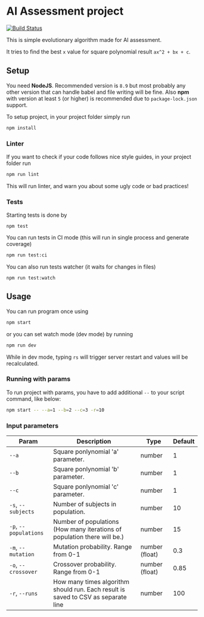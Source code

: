 # AI Assessment project

[![Build Status](https://travis-ci.org/Skysplit/studies-ea.svg?branch=master)](https://travis-ci.org/Skysplit/studies-ea)

This is simple evolutionary algorithm made for AI assessment.

It tries to find the best `x` value for square polynomial result `ax^2 + bx + c`.

## Setup

You need **NodeJS**.
Recommended version is `8.9` but most probably any other version that can handle babel and file writing will be fine.
Also **npm** with version at least `5` (or higher) is recommended due to `package-lock.json` support.

To setup project, in your project folder simply run

```bash
npm install
```

### Linter

If you want to check if your code follows nice style guides, in your project folder run

```bash
npm run lint
```

This will run linter, and warn you about some ugly code or bad practices!

### Tests

Starting tests is done by

```
npm test
```

You can run tests in CI mode (this will run in single process and generate coverage)

```bash
npm run test:ci
```

You can also run tests watcher (it waits for changes in files)

```
npm run test:watch
````

## Usage

You can run program once using

```bash
npm start
```

or you can set watch mode (dev mode) by running

```bash
npm run dev
```

While in dev mode, typing `rs` will trigger server restart and values will be recalculated.

### Running with params

To run project with params, you have to add additional `--` to your script command, like below:

```bash
npm start -- --a=1 --b=2 --c=3 -r=10
```

### Input parameters

| Param | Description | Type | Default |
| -- | -- | -- | -- |
| `--a` | Square ponlynomial 'a' parameter. | number | 1 |
| `--b` | Square ponlynomial 'b' parameter. | number | 1 |
| `--c` | Square ponlynomial 'c' parameter. | number | 1 |
| `-s`, `--subjects` | Number of subjects in population. | number | 10 |
| `-p`, `--populations` | Number of populations (How many iterations of population there will be.) | number | 15 |
| `-m`, `--mutation` | Mutation probability. Range from 0-1 | number (float) | 0.3 |
| `-o`, `--crossover` | Crossover probability. Range from 0-1 | number (float) | 0.85  |
| `-r`, `--runs` | How many times algorithm should run. Each result is saved to CSV as separate line | number | 100 |

